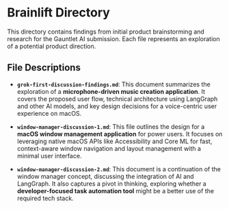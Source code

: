 # Brainlift Directory

This directory contains findings from initial product brainstorming and research for the Gauntlet AI submission. Each file represents an exploration of a potential product direction.

## File Descriptions

- **`grok-first-discussion-findings.md`**: This document summarizes the exploration of a **microphone-driven music creation application**. It covers the proposed user flow, technical architecture using LangGraph and other AI models, and key design decisions for a voice-centric user experience on macOS.

- **`window-manager-discussion-1.md`**: This file outlines the design for a **macOS window management application** for power users. It focuses on leveraging native macOS APIs like Accessibility and Core ML for fast, context-aware window navigation and layout management with a minimal user interface.

- **`window-manager-discussion-2.md`**: This document is a continuation of the window manager concept, discussing the integration of AI and LangGraph. It also captures a pivot in thinking, exploring whether a **developer-focused task automation tool** might be a better use of the required tech stack. 